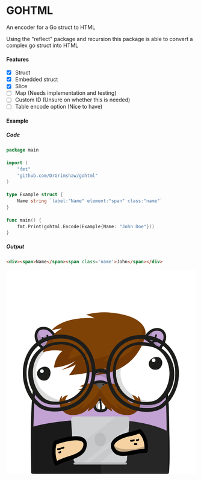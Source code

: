 # GOHTML
An encoder for a Go struct to HTML

Using the "reflect" package and recursion this package is able to convert a complex go struct into HTML

#### Features
 - [X] Struct
 - [X] Embedded struct
 - [X] Slice
 - [ ] Map (Needs implementation and testing)
 - [ ] Custom ID (Unsure on whether this is needed)
 - [ ] Table encode option (Nice to have)

#### Example 

##### Code
```go
package main

import (
    "fmt"
    "github.com/DrGrimshaw/gohtml"
)

type Example struct {
	Name string `label:"Name" element:"span" class:"name"`
}

func main() {
    fmt.Print(gohtml.Encode(Example{Name: "John Doe"}))
}
```

##### Output
```html
<div><span>Name</span><span class='name'>John</span></div>
```

![Gopher mascot](mascot.png)
